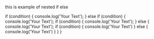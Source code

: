this is example of nested if else 

if (condition) {
    console.log('Your Text');
}
else if (condition) {
    console.log('Your Text');
    if (condition) {
        console.log('Your Text');
    }
    else {
        console.log('Your Text');
        if (condition) {
            console.log('Your Text')
        }
        else {
            console.log('Your Text')
        }
    }
}